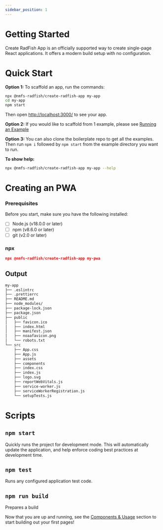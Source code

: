 ```yaml
---
sidebar_position: 1
---
```


# Getting Started

Create RadFish App is an officially supported way to create single-page React applications. It offers a modern build setup with no configuration.

# Quick Start

**Option 1:** To scaffold an app, run the commands:

```bash
npx @nmfs-radfish/create-radfish-app my-app
cd my-app
npm start
```

Then open [http://localhost:3000/](http://localhost:3000/) to see your app.

**Option 2:** If you would like to scaffold from 1 example, please see [Running an Example](./building-your-application/available-scripts/running-example.md)

**Option 3:** You can also clone the boilerplate repo to get all the examples. Then run `npm i` followed by `npm start` from the example directory you want to run.

**To show help:**

```bash
npx @nmfs-radfish/create-radfish-app my-app --help
```

# Creating an PWA

### Prerequisites

Before you start, make sure you have the following installed:

- [ ] Node.js (v18.0.0 or later)
- [ ] npm (v8.6.0 or later)
- [ ] git (v2.0 or later)

### npx

```json
npx @nmfs-radfish/create-radfish-app my-pwa
```

## Output

```bash
my-app
├── .eslintrc
├── .prettierrc
├── README.md
├── node_modules/
├── package-lock.json
├── package.json
├── public
│   ├── favicon.ico
│   ├── index.html
│   ├── manifest.json
│   ├── noaafavicon.png
│   └── robots.txt
└── src
    ├── App.css
    ├── App.js
    ├── assets
    ├── components
    ├── index.css
    ├── index.js
    ├── logo.svg
    ├── reportWebVitals.js
    ├── service-worker.js
    ├── serviceWorkerRegistration.js
    └── setupTests.js
```

# Scripts

## `npm start`

Quickly runs the project for development mode. This will automatically update the application, and help enforce coding best practices at development time.

## `npm test`

Runs any configured application test code.

## `npm run build`

Prepares a build

Now that you are up and running, see the [Components & Usage](./building-your-application/patterns/components.md) section to start building out your first pages!
